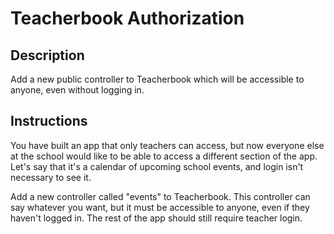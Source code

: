 # Teacherbook Authorization

## Description

Add a new public controller to Teacherbook which will be accessible to anyone, even without logging in.

## Instructions

You have built an app that only teachers can access, but now everyone else at the school would like to be able to access a different section of the app.  Let's say that it's a calendar of upcoming school events, and login isn't necessary to see it.

Add a new controller called "events" to Teacherbook.  This controller can say whatever you want, but it must be accessible to anyone, even if they haven't logged in.  The rest of the app should still require teacher login.

